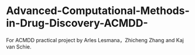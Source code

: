 # Advanced-Computational-Methods-in-Drug-Discovery-ACMDD-
For ACMDD practical project by Arles Lesmana，Zhicheng Zhang and Kaj van Schie.
